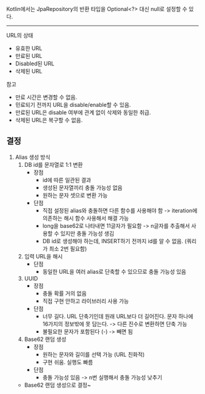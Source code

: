 Kotlin에서는 JpaRepository의 반환 타입을 Optional<?> 대신 null로 설정할 수 있다.

---

URL의 상태

- 유효한 URL
- 만료된 URL
- Disabled된 URL
- 삭제된 URL

참고

- 만료 시간은 변경할 수 없음.
- 민료되기 전까지 URL을 disable/enable할 수 있음.
- 만료된 URL은 disable 여부에 관계 없이 삭제와 동일한 취급.
- 삭제된 URL은 복구할 수 없음.

## 결정

1. Alias 생성 방식
    1. DB id를 문자열로 1:1 변환
        - 장점
            - id에 따른 일관된 결과
            - 생성된 문자열끼리 충돌 가능성 없음
            - 원하는 문자 셋으로 변환 가능
        - 단점
            - 직접 설정된 alias와 충돌하면 다른 함수를 사용해야 함 -> iteration에 의존하는 해시 함수 사용해서 해결 가능
            - long을 base62로 나타내면 11글자가 필요함 -> n글자를 추출해서 사용할 수 있지만 충돌 가능성 생김
            - DB id로 생성해야 하는데, INSERT하기 전까지 id를 알 수 없음. (쿼리가 최소 2번 필요함)
    2. 입력 URL을 해시
        - 단점
            - 동일한 URL을 여러 alias로 단축할 수 있으므로 충돌 가능성 있음
    3. UUID
        - 장점
            - 충돌 확률 거의 없음
            - 직접 구현 안하고 라이브러리 사용 가능
        - 단점
            - 너무 길다. URL 단축기인데 원래 URL보다 더 길어진다. 문자 하나에 16가지의 정보밖에 못 담는다. -> 다른 진수로 변환하면 단축 가능
            - 불필요한 문자가 포함된다 (-) -> 빼면 됨
    4. Base62 랜덤 생성
        - 장점
            - 원하는 문자와 길이를 선택 가능 (URL 친화적)
            - 구현 쉬움. 실행도 빠름
        - 단점
            - 충돌 가능성 있음 -> n번 실행해서 충돌 가능성 낮추기
    - Base62 랜덤 생성으로 결정~
